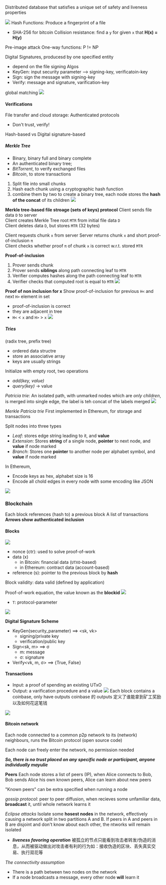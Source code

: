 Distributed database that satisfies a unique set of safety and liveness properties

![](../img/Pasted%20image%2020250917185342.png)
Hash Functions: Produce a fingerprint of a file
- SHA-256 for bitcoin
Collision resistance: find a `y` for given `x` that **H(x) = H(y)**

Pre-image attack 
One-way functions: P != NP

Digital Signatures, producesd by one specified entity
- depend on the file signing
Algos
- KeyGen: input security parameter --> signing-key, verificatoin-key
- Sign: sign the message with signing-key
- Verify: message and signature, varification-key

global matching
![](../img/Pasted%20image%2020250917195126.png)

#### Verifications
File transfer and cloud storage: Authenticated protocols
- Don't trust, verify!

Hash-based vs Digital signature-based

##### Merkle Tree
- Binary, binary full and binary complete
- An authenticated binary tree;
- *BitTorrent*, to verify exchanged files
- *Bitcoin*, to store transactions

1. Split file into small chunks
2. Hash each chunk using a cryptographic hash function
3. combine them by two to create a binary tree, each node stores the **hash of the concat** of its children
![](../img/Pasted%20image%2020250924183843.png)

**Merkle tree-based file stroage (sets of keys) protocol**
Client sends file data `D` to server  
Client creates Merkle Tree root `MTR` from initial file data `D`  
Client deletes data `D`, but stores `MTR` (32 bytes)

Client requests chunk `x` from server
Server returns chunk `x` and short proof-of-inclusion `π`  
Client checks whether proof `π` of chunk `x` is correct w.r.t. stored `MTR`

**Proof-of-inclusion**
1. Prover sends chunk
2. Prover sends **siblings** along path connecting leaf to `MTR`
3. Verifier computes hashes along the path connecting leaf to `MTR`
4. Verifier checks that computed root is equal to `MTR`
![](../img/Pasted%20image%2020250924185712.png)

**Proof of non inclusion for x**
Show proof-of-inclusion for previous `H<` and next `H>` element in set
- proof-of-inclusion is correct
- they are adjacent in tree
- `H<` < `x` and `H>` > `x`
![](../img/Pasted%20image%2020250924192326.png)


##### Tries
(radix tree, prefix tree)
- ordered data structre
- store an associative array
- keys are usually strings

Initialize with empty root, two operations
- *add(key, value)*
- *query(key)* -> value

*Patricia trie*: An isolated path, with unmarked nodes which are *only children*, is merged into single edge, the label is teh concat of the labels merged
![](../img/Pasted%20image%2020250924192632.png)

*Merkle Patricia trie*
First implemented in Ethereum, for storage and transactions

Split nodes into three types
- *Leaf*: stores edge string leading to it, and **value**
- *Extension*: Stores **string** of a single node, **pointer** to next node, and **value** if node marked
- *Branch*: Stores one **pointer** to another node per alphabet symbol, and **value** if node marked

In Ethereum, 
- Encode keys as hex, alphabet size is 16
- Encode all chold edges in every node with some encoding like JSON

![](../img/Pasted%20image%2020250924191533.png)

### Blockchain
Each block references (hash to) a previous block
A list of transactions
**Arrows show authenticated inclusion**

#### Blocks
![](../img/Pasted%20image%2020250925000907.png)
- nonce (ctr): used to solve proof-of-work
- data (x)
	- in Bitcoin: financial data (`UTXO`-based)
	- in Ethereum: contract data (account-based)
- reference (s): pointer to the previous block by **hash**

Block validity: data valid (defined by application)

Proof-of-work equation, the value known as the **blockid**
![](../img/Pasted%20image%2020250925001319.png)
- `T`: protocol-parameter

![](../img/Pasted%20image%2020250925002908.png)

**Digital Signature Scheme**
- KeyGen(security_parameter) ==> <sk, vk>
	- signing/private key
	- verification/public key
- Sign<sk, m> ==> σ
	- m: message
	- σ: signature
- Verify<vk, m, σ> ==> {True, False}
#### Transactions
- Input: a proof of spending an existing UTxO
- Output: a varification procedure and a value
![](../img/Pasted%20image%2020250924195359.png)
Each block contains a coinbase, only have outputs
coinbase 的 outputs 定义了谁能拿到矿工奖励以及如何花这笔钱

![](../img/Pasted%20image%2020250924195441.png)

#### Bitcoin network
Each node connected to a common p2p network to its (network) neighbours, runs the Bitcoin protocol (open source code)

Each node can freely enter the network, no permission needed

***So, there is no trust placed on any specific node or participant, anyone individually mayulie***

**Peers**
Each node stores a list of peers (IP), when Alice connects to Bob, Bob sends Alice his own known peers, Alice can learn about new peers

"Known peers" can be extra specified when running a node

*gossip protocol*: peer to peer diffusion, when recieves some unfamiliar data, **broadcast** it, until whole network learns it

*Eclipse attacks*
Isolate some **hosest nodes** in the network, effectively causing a network split in two partitions A and B. If peers in A and peers in B are disjoint and don't know about each other, the ntworks will remain isolated
- ***liveness favoring operation***
被孤立的节点只能看到攻击者转发/伪造的消息，从而被驱动做出对攻击者有利的行为如：接收伪造的区块、丢失真实交易、执行双花等

*The connectivity assumption*
- There is a path between two nodes on the network
- If a node broadcasts a message, every other node **will** learn it